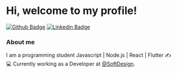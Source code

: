 # Hi, welcome to my profile!

[![Github Badge](https://img.shields.io/badge/-Github-000?style=flat-square&logo=Github&logoColor=green&link=https://github.com/felipeassis97)](https://github.com/felipeassis97)
[![Linkedin Badge](https://img.shields.io/badge/-LinkedIn-blue?style=flat-square&logo=Linkedin&logoColor=white&link=https://www.linkedin.com/in/felipe-assis-041675153/)](https://www.linkedin.com/in/felipe-assis-041675153/)


### About me

I am a programming student Javascript | Node.js | React | Flutter ✍     
💻 Currently working as a Developer at [@SoftDesign](https://softdesign.com.br/).

